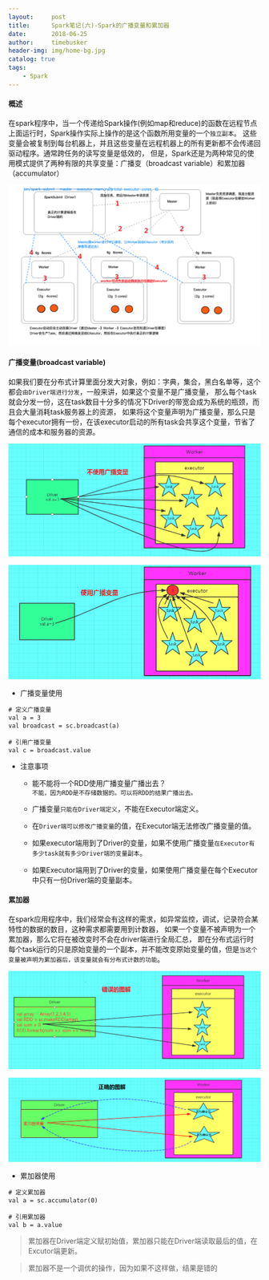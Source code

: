 ```yaml
---
layout:     post
title:      Spark笔记(六)-Spark的广播变量和累加器
date:       2018-06-25
author:     timebusker
header-img: img/home-bg.jpg
catalog: true
tags:
    - Spark
---
```


#### 概述

在spark程序中，当一个传递给Spark操作(例如map和reduce)的函数在远程节点上面运行时，Spark操作实际上操作的是这个函数所用变量的一个`独立副本`。
这些变量会被复制到每台机器上，并且这些变量在远程机器上的所有更新都不会传递回驱动程序。通常跨任务的读写变量是低效的，
但是，Spark还是为两种常见的使用模式提供了两种有限的共享变量：广播变（broadcast variable）和累加器（accumulator）

![spark任务执行过程简介](/img/spark/spark任务执行过程简介.png)

#### 广播变量(broadcast variable)

如果我们要在分布式计算里面分发大对象，例如：字典，集合，黑白名单等，这个都会`由Driver端进行分发`，一般来讲，如果这个变量不是广播变量，
那么每个task就会分发一份，这在task数目十分多的情况下Driver的带宽会成为系统的瓶颈，而且会大量消耗task服务器上的资源，
如果将这个变量声明为广播变量，那么只是每个executor拥有一份，在该executor启动的所有task会共享这个变量，节省了通信的成本和服务器的资源。

![广播变量](/img/spark/4/1.png)

![广播变量](/img/spark/4/2.png)

- 广播变量使用

```
# 定义广播变量
val a = 3
val broadcast = sc.broadcast(a)

# 引用广播变量
val c = broadcast.value
```

- 注意事项
  + 能不能将一个RDD使用广播变量广播出去？     
    `不能，因为RDD是不存储数据的。可以将RDD的结果广播出去。`

  + 广播变量`只能在Driver端定义`，不能在Executor端定义。

  + 在`Driver端可以修改广播变量`的值，在Executor端无法修改广播变量的值。

  + 如果executor端用到了Driver的变量，如果不使用广播变量`在Executor有多少task就有多少Driver端的变量副本`。

  + 如果Executor端用到了Driver的变量，如果使用广播变量在每个Executor中只有一份Driver端的变量副本。
  

#### 累加器 

在spark应用程序中，我们经常会有这样的需求，如异常监控，调试，记录符合某特性的数据的数目，这种需求都需要用到计数器，
如果一个变量不被声明为一个累加器，那么它将在被改变时不会在driver端进行全局汇总，
即在分布式运行时每个task运行的只是原始变量的一个副本，并不能改变原始变量的值，但是`当这个变量被声明为累加器后，该变量就会有分布式计数的功能`。

![累加器](/img/spark/4/3.png)

![累加器](/img/spark/4/4.png)

- 累加器使用

```
# 定义累加器
val a = sc.accumulator(0)

# 引用累加器
val b = a.value
```

> 累加器在Driver端定义赋初始值，累加器只能在Driver端读取最后的值，在Excutor端更新。

> 累加器不是一个调优的操作，因为如果不这样做，结果是错的